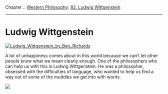 Chapter .: [Western Philosophy](https://www.theschooloflife.com/thebookoflife/category/leisure/western-philosophy/): [82. Ludwig Wittgenstein](https://www.theschooloflife.com/thebookoflife/ludwig-wittgenstein/)

* * *

# Ludwig Wittgenstein

[![Ludwig_Wittgenstein_by_Ben_Richards](https://www.theschooloflife.com/thebookoflife/wp-content/uploads/2015/05/Ludwig_Wittgenstein_by_Ben_Richards.jpg)](http://www.thebookoflife.org/wp-content/uploads/2015/05/Ludwig_Wittgenstein_by_Ben_Richards.jpg)

A lot of unhappiness comes about in this world because we can’t let other people know what we mean clearly enough. One of the philosophers who can help us with this is Ludwig Wittgenstein. He was a philosopher, obsessed with the difficulties of language, who wanted to help us find a way out of some of the muddles we get into with words.

[![](https://img.youtube.com/vi/pQ33gAyhg2c/0.jpg)](https://www.youtube.com/embed/pQ33gAyhg2c '')
